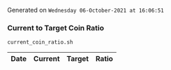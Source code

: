 Generated on `Wednesday 06-October-2021 at 16:06:51`

### Current to Target Coin Ratio
`current_coin_ratio.sh`

Date|Current|Target|Ratio
---|---|---|---
